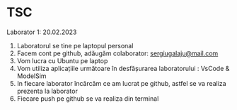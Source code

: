 # TSC 
Laborator 1: 20.02.2023

1. Laboratorul se tine pe laptopul personal
2. Facem cont pe github, adăugăm colaborator: sergiugalaju@mail.com
3. Vom lucra cu Ubuntu pe laptop
4. Vom utiliza aplicațiile următoare în desfășurarea laboratorului : VsCode & ModelSim
5. In fiecare laborator încărcăm ce am lucrat pe github, astfel se va realiza prezenta la laborator
6. Fiecare push pe github se va realiza din terminal  

